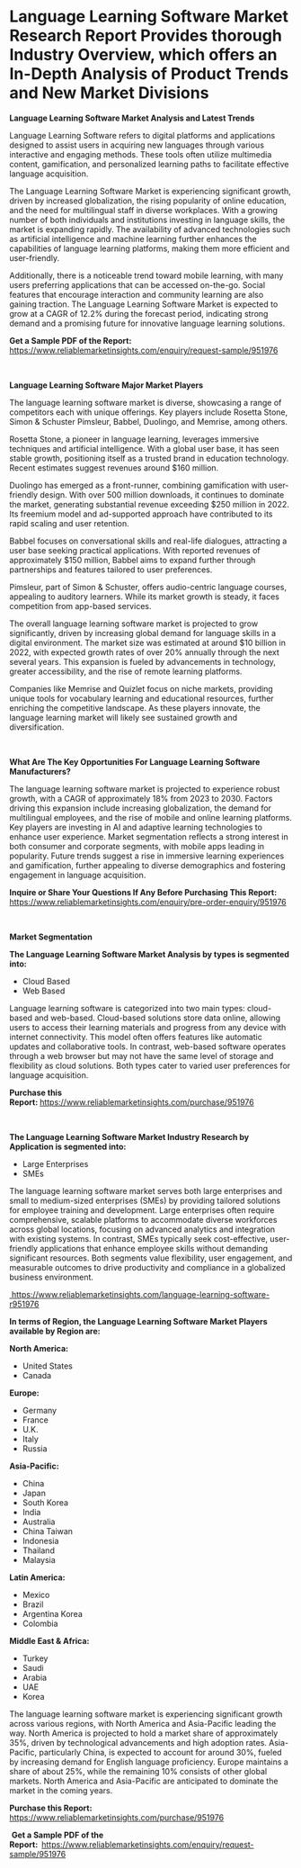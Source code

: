 <p><h1>Language Learning Software Market Research Report Provides thorough Industry Overview, which offers an In-Depth Analysis of Product Trends and New Market Divisions</h1></p><p><strong>Language Learning Software Market Analysis and Latest Trends</strong></p>
<p><p>Language Learning Software refers to digital platforms and applications designed to assist users in acquiring new languages through various interactive and engaging methods. These tools often utilize multimedia content, gamification, and personalized learning paths to facilitate effective language acquisition.</p><p>The Language Learning Software Market is experiencing significant growth, driven by increased globalization, the rising popularity of online education, and the need for multilingual staff in diverse workplaces. With a growing number of both individuals and institutions investing in language skills, the market is expanding rapidly. The availability of advanced technologies such as artificial intelligence and machine learning further enhances the capabilities of language learning platforms, making them more efficient and user-friendly.</p><p>Additionally, there is a noticeable trend toward mobile learning, with many users preferring applications that can be accessed on-the-go. Social features that encourage interaction and community learning are also gaining traction. The Language Learning Software Market is expected to grow at a CAGR of 12.2% during the forecast period, indicating strong demand and a promising future for innovative language learning solutions.</p></p>
<p><strong>Get a Sample PDF of the Report:&nbsp;</strong> <a href="https://www.reliablemarketinsights.com/enquiry/request-sample/951976?utm_campaign=3275&utm_medium=2&utm_source=Github&utm_content=ia&utm_term=17042025&utm_id=language-learning-software">https://www.reliablemarketinsights.com/enquiry/request-sample/951976</a></p>
<p>&nbsp;</p>
<p><strong>Language Learning Software Major Market Players</strong></p>
<p><p>The language learning software market is diverse, showcasing a range of competitors each with unique offerings. Key players include Rosetta Stone, Simon & Schuster Pimsleur, Babbel, Duolingo, and Memrise, among others. </p><p>Rosetta Stone, a pioneer in language learning, leverages immersive techniques and artificial intelligence. With a global user base, it has seen stable growth, positioning itself as a trusted brand in education technology. Recent estimates suggest revenues around $160 million.</p><p>Duolingo has emerged as a front-runner, combining gamification with user-friendly design. With over 500 million downloads, it continues to dominate the market, generating substantial revenue exceeding $250 million in 2022. Its freemium model and ad-supported approach have contributed to its rapid scaling and user retention.</p><p>Babbel focuses on conversational skills and real-life dialogues, attracting a user base seeking practical applications. With reported revenues of approximately $150 million, Babbel aims to expand further through partnerships and features tailored to user preferences.</p><p>Pimsleur, part of Simon & Schuster, offers audio-centric language courses, appealing to auditory learners. While its market growth is steady, it faces competition from app-based services. </p><p>The overall language learning software market is projected to grow significantly, driven by increasing global demand for language skills in a digital environment. The market size was estimated at around $10 billion in 2022, with expected growth rates of over 20% annually through the next several years. This expansion is fueled by advancements in technology, greater accessibility, and the rise of remote learning platforms.</p><p>Companies like Memrise and Quizlet focus on niche markets, providing unique tools for vocabulary learning and educational resources, further enriching the competitive landscape. As these players innovate, the language learning market will likely see sustained growth and diversification.</p></p>
<p>&nbsp;</p>
<p><strong>What Are The Key Opportunities For Language Learning Software Manufacturers?</strong></p>
<p><p>The language learning software market is projected to experience robust growth, with a CAGR of approximately 18% from 2023 to 2030. Factors driving this expansion include increasing globalization, the demand for multilingual employees, and the rise of mobile and online learning platforms. Key players are investing in AI and adaptive learning technologies to enhance user experience. Market segmentation reflects a strong interest in both consumer and corporate segments, with mobile apps leading in popularity. Future trends suggest a rise in immersive learning experiences and gamification, further appealing to diverse demographics and fostering engagement in language acquisition.</p></p>
<p><strong>Inquire or Share Your Questions If Any Before Purchasing This Report:</strong> <a href="https://www.reliablemarketinsights.com/enquiry/pre-order-enquiry/951976?utm_campaign=3275&utm_medium=2&utm_source=Github&utm_content=ia&utm_term=17042025&utm_id=language-learning-software">https://www.reliablemarketinsights.com/enquiry/pre-order-enquiry/951976</a></p>
<p>&nbsp;</p>
<p><strong>Market Segmentation</strong></p>
<p><strong>The Language Learning Software Market Analysis by types is segmented into:</strong></p>
<p><ul><li>Cloud Based</li><li>Web Based</li></ul></p>
<p><p>Language learning software is categorized into two main types: cloud-based and web-based. Cloud-based solutions store data online, allowing users to access their learning materials and progress from any device with internet connectivity. This model often offers features like automatic updates and collaborative tools. In contrast, web-based software operates through a web browser but may not have the same level of storage and flexibility as cloud solutions. Both types cater to varied user preferences for language acquisition.</p></p>
<p><strong>Purchase this Report:&nbsp;</strong><a href="https://www.reliablemarketinsights.com/purchase/951976?utm_campaign=3275&utm_medium=2&utm_source=Github&utm_content=ia&utm_term=17042025&utm_id=language-learning-software">https://www.reliablemarketinsights.com/purchase/951976</a></p>
<p>&nbsp;</p>
<p><strong>The Language Learning Software Market Industry Research by Application is segmented into:</strong></p>
<p><ul><li>Large Enterprises</li><li>SMEs</li></ul></p>
<p><p>The language learning software market serves both large enterprises and small to medium-sized enterprises (SMEs) by providing tailored solutions for employee training and development. Large enterprises often require comprehensive, scalable platforms to accommodate diverse workforces across global locations, focusing on advanced analytics and integration with existing systems. In contrast, SMEs typically seek cost-effective, user-friendly applications that enhance employee skills without demanding significant resources. Both segments value flexibility, user engagement, and measurable outcomes to drive productivity and compliance in a globalized business environment.</p></p>
<p><a href="https://www.reliablemarketinsights.com/language-learning-software-r951976?utm_campaign=3275&utm_medium=2&utm_source=Github&utm_content=ia&utm_term=17042025&utm_id=language-learning-software">&nbsp;https://www.reliablemarketinsights.com/language-learning-software-r951976</a></p>
<p><strong>In terms of Region, the Language Learning Software Market Players available by Region are:</strong></p>
<p>
    <p> <strong> North America: </strong>
        <ul>
            <li>United States</li>
            <li>Canada</li>
        </ul>
        </p> 
    <p> <strong> Europe: </strong>
        <ul>
            <li>Germany</li>
            <li>France</li>
            <li>U.K.</li>
            <li>Italy</li>
            <li>Russia</li>
        </ul>
        </p> 
    <p> <strong> Asia-Pacific: </strong>
        <ul>
            <li>China</li>
            <li>Japan</li>
            <li>South Korea</li>
            <li>India</li>
            <li>Australia</li>
            <li>China Taiwan</li>
            <li>Indonesia</li>
            <li>Thailand</li>
            <li>Malaysia</li>
        </ul>
        </p> 
    <p> <strong> Latin America: </strong>
        <ul>
            <li>Mexico</li>
            <li>Brazil</li>
            <li>Argentina Korea</li>
            <li>Colombia</li>
        </ul>
        </p> 
    <p> <strong> Middle East & Africa: </strong>
        <ul>
            <li>Turkey</li>
            <li>Saudi</li>
            <li>Arabia</li>
            <li>UAE</li>
            <li>Korea</li>
        </ul>
    </p>
    </p>
<p><p>The language learning software market is experiencing significant growth across various regions, with North America and Asia-Pacific leading the way. North America is projected to hold a market share of approximately 35%, driven by technological advancements and high adoption rates. Asia-Pacific, particularly China, is expected to account for around 30%, fueled by increasing demand for English language proficiency. Europe maintains a share of about 25%, while the remaining 10% consists of other global markets. North America and Asia-Pacific are anticipated to dominate the market in the coming years.</p></p>
<p><strong>Purchase this Report: </strong><a href="https://www.reliablemarketinsights.com/purchase/951976?utm_campaign=3275&utm_medium=2&utm_source=Github&utm_content=ia&utm_term=17042025&utm_id=language-learning-software">https://www.reliablemarketinsights.com/purchase/951976</a></p>
<p>&nbsp;<strong>Get a Sample PDF of the Report:&nbsp;&nbsp;</strong><a href="https://www.reliablemarketinsights.com/enquiry/request-sample/951976?utm_campaign=3275&utm_medium=2&utm_source=Github&utm_content=ia&utm_term=17042025&utm_id=language-learning-software">https://www.reliablemarketinsights.com/enquiry/request-sample/951976</a></p>
<p><strong></strong></p>
<p><p></p><p></p><p></p></p>